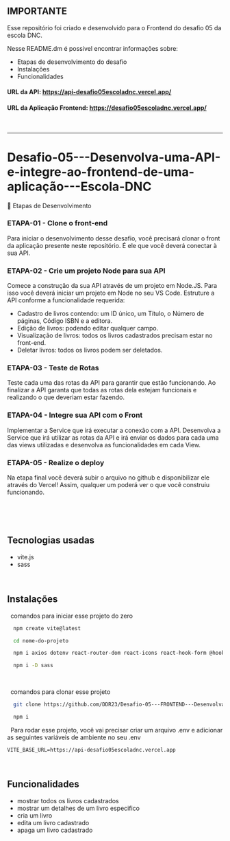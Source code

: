 ## IMPORTANTE
Esse repositório foi criado e desenvolvido para o Frontend do desafio 05 da escola DNC.

Nesse README.dm é possivel encontrar informações sobre:
- Etapas de desenvolvimento do desafio
- Instalações
- Funcionalidades

#### URL da API: https://api-desafio05escoladnc.vercel.app/
#### URL da Aplicação Frontend: https://desafio05escoladnc.vercel.app/

&nbsp;

---

# Desafio-05---Desenvolva-uma-API-e-integre-ao-frontend-de-uma-aplicação---Escola-DNC

🎯 Etapas de Desenvolvimento

### ETAPA-01 - Clone o front-end
Para iniciar o desenvolvimento desse desafio, você precisará clonar o front da aplicação presente neste repositório. É ele que você deverá conectar à sua API.

### ETAPA-02 - Crie um projeto Node para sua API
Comece a construção da sua API através de um projeto em Node.JS. Para isso você deverá iniciar um projeto em Node no seu VS Code. Estruture a API conforme a funcionalidade requerida:
- Cadastro de livros contendo: um ID único, um Título, o Número de páginas, Código ISBN e a editora.
- Edição de livros: podendo editar qualquer campo.
- Visualização de livros: todos os livros cadastrados precisam estar no front-end.
- Deletar livros: todos os livros podem ser deletados.

### ETAPA-03 - Teste de Rotas
Teste cada uma das rotas da API para garantir que estão funcionando. Ao finalizar a API garanta que todas as rotas dela estejam funcionais e realizando o que deveriam estar fazendo.

### ETAPA-04 - Integre sua API com o Front
Implementar a Service que irá executar a conexão com a API. Desenvolva a Service que irá utilizar as rotas da API e irá enviar os dados para cada uma das views utilizadas e desenvolva as funcionalidades em cada View.

### ETAPA-05 - Realize o deploy
Na etapa final você deverá subir o arquivo no github e disponibilizar ele através do Vercel! Assim, qualquer um poderá ver o que você construiu funcionando.

&nbsp;

&nbsp;

## Tecnologias usadas
- vite.js
- sass

&nbsp;

## Instalações

&nbsp;
comandos para iniciar esse projeto do zero

```bash
  npm create vite@latest
```
```bash
  cd nome-do-projeto
```
```bash
  npm i axios dotenv react-router-dom react-icons react-hook-form @hookform/resolvers yup
```
```bash
  npm i -D sass
```

&nbsp;

&nbsp;
comandos para clonar esse projeto

```bash
  git clone https://github.com/DDR23/Desafio-05---FRONTEND---Desenvolva-uma-API-e-integre-ao-frontend-de-uma-aplicacao---Escola-DNC
```
```bash
  npm i
```

&nbsp;
Para rodar esse projeto, você vai precisar criar um arquivo .env e adicionar as seguintes variáveis de ambiente no seu .env

```
VITE_BASE_URL=https://api-desafio05escoladnc.vercel.app
```

&nbsp;

## Funcionalidades
- mostrar todos os livros cadastrados
- mostrar um detalhes de um livro especifico
- cria um livro
- edita um livro cadastrado
- apaga um livro cadastrado